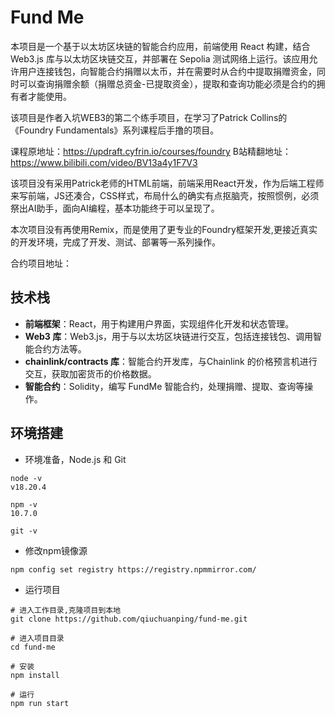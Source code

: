 # Fund Me
本项目是一个基于以太坊区块链的智能合约应用，前端使用 React 构建，结合 Web3.js 库与以太坊区块链交互，并部署在 Sepolia 测试网络上运行。该应用允许用户连接钱包，向智能合约捐赠以太币，并在需要时从合约中提取捐赠资金，同时可以查询捐赠余额（捐赠总资金-已提取资金），提取和查询功能必须是合约的拥有者才能使用。

该项目是作者入坑WEB3的第二个练手项目，在学习了Patrick Collins的《Foundry Fundamentals》系列课程后手撸的项目。

课程原地址：https://updraft.cyfrin.io/courses/foundry
B站精翻地址： https://www.bilibili.com/video/BV13a4y1F7V3

该项目没有采用Patrick老师的HTML前端，前端采用React开发，作为后端工程师来写前端，JS还凑合，CSS样式，布局什么的确实有点抠脑壳，按照惯例，必须祭出AI助手，面向AI编程，基本功能终于可以呈现了。

本次项目没有再使用Remix，而是使用了更专业的Foundry框架开发,更接近真实的开发环境，完成了开发、测试、部署等一系列操作。

合约项目地址：

## 技术栈

- **前端框架**：React，用于构建用户界面，实现组件化开发和状态管理。
- **Web3 库**：Web3.js，用于与以太坊区块链进行交互，包括连接钱包、调用智能合约方法等。
- **chainlink/contracts 库**：智能合约开发库，与Chainlink 的价格预言机进行交互，获取加密货币的价格数据。
- **智能合约**：Solidity，编写 FundMe 智能合约，处理捐赠、提取、查询等操作。

## 环境搭建
- 环境准备，Node.js 和 Git 

```
node -v
v18.20.4

npm -v
10.7.0

git -v
```

- 修改npm镜像源

```
npm config set registry https://registry.npmmirror.com/
```

- 运行项目

```
# 进入工作目录,克隆项目到本地
git clone https://github.com/qiuchuanping/fund-me.git

# 进入项目目录
cd fund-me

# 安装
npm install

# 运行
npm run start
```